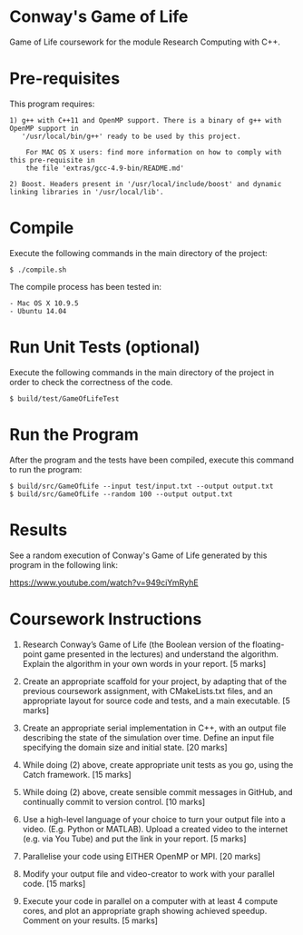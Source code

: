 # Conway's Game of Life 

Game of Life coursework for the module Research Computing with C++.

# Pre-requisites

This program requires:

	1) g++ with C++11 and OpenMP support. There is a binary of g++ with OpenMP support in 
	   '/usr/local/bin/g++' ready to be used by this project.
	   
		For MAC OS X users: find more information on how to comply with this pre-requisite in 
		the file 'extras/gcc-4.9-bin/README.md'

	2) Boost. Headers present in '/usr/local/include/boost' and dynamic linking libraries in '/usr/local/lib'. 	

# Compile

Execute the following commands in the main directory of the project:

```
$ ./compile.sh
```

The compile process has been tested in: 

	- Mac OS X 10.9.5
	- Ubuntu 14.04

# Run Unit Tests (optional)

Execute the following commands in the main directory of the project in order to check the
correctness of the code.

```
$ build/test/GameOfLifeTest
```

# Run the Program 

After the program and the tests have been compiled, execute this command to run the program:

```
$ build/src/GameOfLife --input test/input.txt --output output.txt
$ build/src/GameOfLife --random 100 --output output.txt
```

# Results

See a random execution of Conway's Game of Life generated by this program in the following link:  

https://www.youtube.com/watch?v=949ciYmRyhE

# Coursework Instructions

1. Research Conway’s Game of Life (the Boolean version of the floating-point game
presented in the lectures) and understand the algorithm. Explain the algorithm in your own
words in your report. 
[5 marks]

2. Create an appropriate scaffold for your project, by adapting that of the previous coursework
assignment, with CMakeLists.txt files, and an appropriate layout for source code and tests,
and a main executable. 
[5 marks]

3. Create an appropriate serial implementation in C++, with an output file describing the state
of the simulation over time. Define an input file specifying the domain size and initial state.
[20 marks]

4. While doing (2) above, create appropriate unit tests as you go, using the Catch framework. 
[15 marks]

5. While doing (2) above, create sensible commit messages in GitHub, and continually
commit to version control.
[10 marks]

6. Use a high-level language of your choice to turn your output file into a video. (E.g. Python
or MATLAB). Upload a created video to the internet (e.g. via You Tube) and put the link in
your report.
[5 marks]

7. Parallelise your code using EITHER OpenMP or MPI. 
[20 marks]

8. Modify your output file and video-creator to work with your parallel code. 
[15 marks]

9. Execute your code in parallel on a computer with at least 4 compute cores, and plot an
appropriate graph showing achieved speedup. Comment on your results. 
[5 marks]

